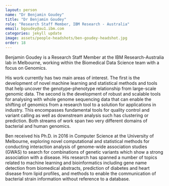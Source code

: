 ```yaml
---
layout: person
name: "Dr Benjamin Goudey"
title: "Dr Benjamin Goudey"
role: "Research Staff Member, IBM Research - Australia"
email: bgoudey@au1.ibm.com
categories: jekyll update
image: assets/people-headshots/ben-goudey-headshot.jpg
order: 18
---
```

Benjamin Goudey is a Research Staff Member at the IBM Research-Australia lab in Melbourne, working within the Biomedical Data Science team with a focus on Genomics.

His work currently has two main areas of interest. The first is the development of novel machine learning and statistical methods and tools that help uncover the genotype-phenotype relationship from large-scale genomic data. The second is the development of robust and scalable tools for analysing with whole genome sequencing data that can enable the shifting of genomics from a research tool to a solution for applications in industry. This encompasses fundamental tools for quality control and variant calling as well as downstream analysis such has clustering or prediction. Both streams of work span two very different domains of bacterial and human genomics.

Ben received his Ph.D. in 2016 in Computer Science at the University of Melbourne, exploring novel computational and statistical methods for conducting interaction analysis of genome-wide association studies (GWAS) to search for combinations of genetic variants which show a strong association with a disease. His research has spanned a number of topics related to machine learning and bioinformatics including gene name detection from biomedical abstracts, prediction of diabetes and heart disease from lipid profiles, and methods to enable the communication of bacterial strain information without reference to a database.
